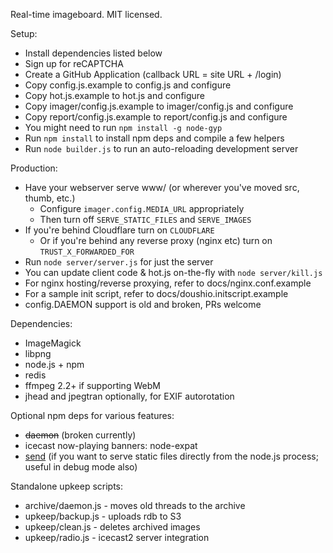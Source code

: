 Real-time imageboard.
MIT licensed.

Setup:

* Install dependencies listed below
* Sign up for reCAPTCHA
* Create a GitHub Application (callback URL = site URL + /login)
* Copy config.js.example to config.js and configure
* Copy hot.js.example to hot.js and configure
* Copy imager/config.js.example to imager/config.js and configure
* Copy report/config.js.example to report/config.js and configure
* You might need to run `npm install -g node-gyp`
* Run `npm install` to install npm deps and compile a few helpers
* Run `node builder.js` to run an auto-reloading development server

Production:

* Have your webserver serve www/ (or wherever you've moved src, thumb, etc.)
  - Configure `imager.config.MEDIA_URL` appropriately
  - Then turn off `SERVE_STATIC_FILES` and `SERVE_IMAGES`
* If you're behind Cloudflare turn on `CLOUDFLARE`
  - Or if you're behind any reverse proxy (nginx etc) turn on `TRUST_X_FORWARDED_FOR`
* Run `node server/server.js` for just the server
* You can update client code & hot.js on-the-fly with `node server/kill.js`
* For nginx hosting/reverse proxying, refer to docs/nginx.conf.example
* For a sample init script, refer to docs/doushio.initscript.example
* config.DAEMON support is old and broken, PRs welcome

Dependencies:

* ImageMagick
* libpng
* node.js + npm
* redis
* ffmpeg 2.2+ if supporting WebM
* jhead and jpegtran optionally, for EXIF autorotation

Optional npm deps for various features:

* ~~daemon~~ (broken currently)
* icecast now-playing banners: node-expat
* [send](https://github.com/visionmedia/send) (if you want to serve static files directly from the node.js process; useful in debug mode also)

Standalone upkeep scripts:

* archive/daemon.js - moves old threads to the archive
* upkeep/backup.js - uploads rdb to S3
* upkeep/clean.js - deletes archived images
* upkeep/radio.js - icecast2 server integration
